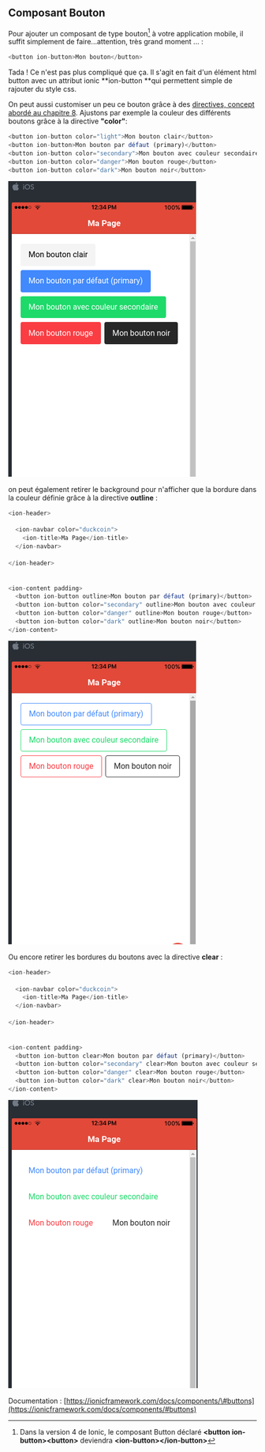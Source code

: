 ## Composant Bouton

Pour ajouter un composant de type bouton[^1] à votre application mobile, il suffit simplement de faire...attention, très grand moment ... :

```js
<button ion-button>Mon bouton</button>
```

Tada ! Ce n'est pas plus compliqué que ça. Il s'agit en fait d'un élément html button avec un attribut ionic **ion-button **qui permettent simple de rajouter du style css.

On peut aussi customiser un peu ce bouton grâce à des [directives, concept abordé au chapitre 8](/chap8). Ajustons par exemple la couleur des différents boutons grâce à la directive **"color"**:

```js
<button ion-button color="light">Mon bouton clair</button>
<button ion-button>Mon bouton par défaut (primary)</button>
<button ion-button color="secondary">Mon bouton avec couleur secondaire</button>
<button ion-button color="danger">Mon bouton rouge</button>
<button ion-button color="dark">Mon bouton noir</button>
```

![](/assets/composant_boutons_1.png)

on peut également retirer le background pour n'afficher que la bordure dans la couleur définie grâce à la directive **outline** :

```js
<ion-header>

  <ion-navbar color="duckcoin">
    <ion-title>Ma Page</ion-title>
  </ion-navbar>

</ion-header>


<ion-content padding>
  <button ion-button outline>Mon bouton par défaut (primary)</button>
  <button ion-button color="secondary" outline>Mon bouton avec couleur secondaire</button>
  <button ion-button color="danger" outline>Mon bouton rouge</button>
  <button ion-button color="dark" outline>Mon bouton noir</button>
</ion-content>
```

![](/assets/composant_boutons_3.png)

Ou encore retirer les bordures du boutons avec la directive **clear** :

```js
<ion-header>

  <ion-navbar color="duckcoin">
    <ion-title>Ma Page</ion-title>
  </ion-navbar>

</ion-header>


<ion-content padding>
  <button ion-button clear>Mon bouton par défaut (primary)</button>
  <button ion-button color="secondary" clear>Mon bouton avec couleur secondaire</button>
  <button ion-button color="danger" clear>Mon bouton rouge</button>
  <button ion-button color="dark" clear>Mon bouton noir</button>
</ion-content>
```

![](/assets/composant_boutons_2.png)

Documentation : [https://ionicframework.com/docs/components/\#buttons](https://ionicframework.com/docs/components/#buttons)

[^1]: Dans la version 4 de Ionic, le composant Button déclaré **&lt;button ion-button&gt;&lt;button&gt;** deviendra  **&lt;ion-button&gt;&lt;/ion-button&gt;**

